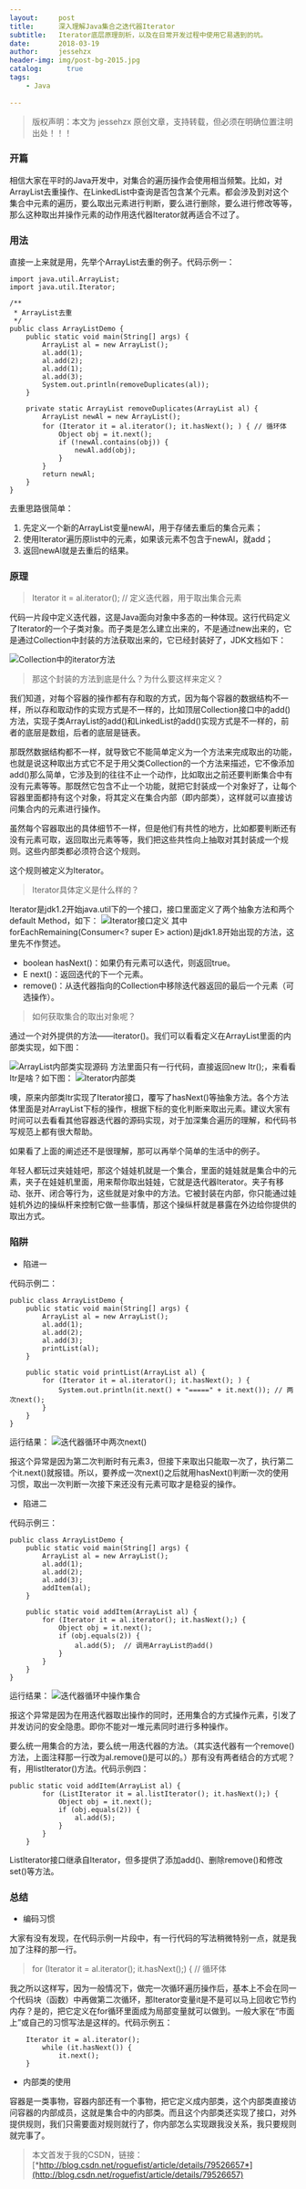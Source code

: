 ```yaml
---
layout:     post
title:      深入理解Java集合之迭代器Iterator 
subtitle:   Iterator底层原理剖析，以及在日常开发过程中使用它易遇到的坑。
date:       2018-03-19             
author:     jessehzx                
header-img: img/post-bg-2015.jpg
catalog: 	  true
tags:
    - Java
        
---
```


>版权声明：本文为 jessehzx 原创文章，支持转载，但必须在明确位置注明出处！！！


### 开篇

相信大家在平时的Java开发中，对集合的遍历操作会使用相当频繁。比如，对ArrayList去重操作、在LinkedList中查询是否包含某个元素。都会涉及到对这个集合中元素的遍历，要么取出元素进行判断，要么进行删除，要么进行修改等等，那么这种取出并操作元素的动作用迭代器Iterator就再适合不过了。

### 用法
直接一上来就是用，先举个ArrayList去重的例子。代码示例一：

```
import java.util.ArrayList;
import java.util.Iterator;

/**
 * ArrayList去重
 */
public class ArrayListDemo {
    public static void main(String[] args) {
        ArrayList al = new ArrayList();
        al.add(1);
        al.add(2);
        al.add(1);
        al.add(3);
        System.out.println(removeDuplicates(al));
    }

    private static ArrayList removeDuplicates(ArrayList al) {
        ArrayList newAl = new ArrayList();
        for (Iterator it = al.iterator(); it.hasNext(); ) { // 循环体
            Object obj = it.next();
            if (!newAl.contains(obj)) {
                newAl.add(obj);
            }
        }
        return newAl;
    }
}
```
去重思路很简单：
1. 先定义一个新的ArrayList变量newAl，用于存储去重后的集合元素；
2. 使用Iterator遍历原list中的元素，如果该元素不包含于newAl，就add；
3. 返回newAl就是去重后的结果。
### 原理


> Iterator it = al.iterator();  // 定义迭代器，用于取出集合元素

代码一片段中定义迭代器，这是Java面向对象中多态的一种体现。这行代码定义了Iterator的一个子类对象。而子类是怎么建立出来的，不是通过new出来的，它是通过Collection中封装的方法获取出来的，它已经封装好了，JDK文档如下：

![Collection中的iterator方法](http://img.blog.csdn.net/20180312071853964?watermark/2/text/aHR0cDovL2Jsb2cuY3Nkbi5uZXQvUm9ndWVGaXN0/font/5a6L5L2T/fontsize/400/fill/I0JBQkFCMA==/dissolve/70)

> 那这个封装的方法到底是什么？为什么要这样来定义？

我们知道，对每个容器的操作都有存和取的方式，因为每个容器的数据结构不一样，所以存和取动作的实现方式是不一样的，比如顶层Collection接口中的add()方法，实现子类ArrayList的add()和LinkedList的add()实现方式是不一样的，前者的底层是数组，后者的底层是链表。

那既然数据结构都不一样，就导致它不能简单定义为一个方法来完成取出的功能，也就是说这种取出方式它不足于用父类Collection的一个方法来描述，它不像添加add()那么简单，它涉及到的往往不止一个动作，比如取出之前还要判断集合中有没有元素等等。那既然它包含不止一个功能，就把它封装成一个对象好了，让每个容器里面都持有这个对象，将其定义在集合内部（即内部类），这样就可以直接访问集合内的元素进行操作。

虽然每个容器取出的具体细节不一样，但是他们有共性的地方，比如都要判断还有没有元素可取，返回取出元素等等，我们把这些共性向上抽取对其封装成一个规则。这些内部类都必须符合这个规则。

这个规则被定义为Iterator。

> Iterator具体定义是什么样的？

Iterator是jdk1.2开始java.util下的一个接口，接口里面定义了两个抽象方法和两个default Method，如下：
![Iterator接口定义](http://img.blog.csdn.net/20180311220303135?watermark/2/text/aHR0cDovL2Jsb2cuY3Nkbi5uZXQvUm9ndWVGaXN0/font/5a6L5L2T/fontsize/400/fill/I0JBQkFCMA==/dissolve/70)
其中forEachRemaining(Consumer<? super E> action)是jdk1.8开始出现的方法，这里先不作赘述。

- boolean hasNext()：如果仍有元素可以迭代，则返回true。
- E next()：返回迭代的下一个元素。
- remove()：从迭代器指向的Collection中移除迭代器返回的最后一个元素（可选操作）。

> 如何获取集合的取出对象呢？

通过一个对外提供的方法——iterator()。我们可以看看定义在ArrayList里面的内部类实现，如下图：

![ArrayList内部类实现源码](http://img.blog.csdn.net/20180312104313917?watermark/2/text/aHR0cDovL2Jsb2cuY3Nkbi5uZXQvUm9ndWVGaXN0/font/5a6L5L2T/fontsize/400/fill/I0JBQkFCMA==/dissolve/70)
方法里面只有一行代码，直接返回new Itr();，来看看Itr是啥？如下图：
![Iterator内部类](http://img.blog.csdn.net/20180312105056541?watermark/2/text/aHR0cDovL2Jsb2cuY3Nkbi5uZXQvUm9ndWVGaXN0/font/5a6L5L2T/fontsize/400/fill/I0JBQkFCMA==/dissolve/70)

噢，原来内部类Itr实现了Iterator接口，覆写了hasNext()等抽象方法。各个方法体里面是对ArrayList下标的操作，根据下标的变化判断来取出元素。建议大家有时间可以去看看其他容器迭代器的源码实现，对于加深集合遍历的理解，和代码书写规范上都有很大帮助。


如果看了上面的阐述还不是很理解，那可以再举个简单的生活中的例子。

年轻人都玩过夹娃娃吧，那这个娃娃机就是一个集合，里面的娃娃就是集合中的元素，夹子在娃娃机里面，用来帮你取出娃娃，它就是迭代器Iterator。夹子有移动、张开、闭合等行为，这些就是对象中的方法。它被封装在内部，你只能通过娃娃机外边的操纵杆来控制它做一些事情，那这个操纵杆就是暴露在外边给你提供的取出方式。

### 陷阱

- 陷进一

代码示例二：

```
public class ArrayListDemo {
    public static void main(String[] args) {
        ArrayList al = new ArrayList();
        al.add(1);
        al.add(2);
        al.add(3);
        printList(al);
    }

    public static void printList(ArrayList al) {
        for (Iterator it = al.iterator(); it.hasNext(); ) {
            System.out.println(it.next() + "=====" + it.next()); // 两次next();
        }
    }
}
```

运行结果：
![迭代器循环中两次next()](http://img.blog.csdn.net/20180312124738882?watermark/2/text/aHR0cDovL2Jsb2cuY3Nkbi5uZXQvUm9ndWVGaXN0/font/5a6L5L2T/fontsize/400/fill/I0JBQkFCMA==/dissolve/70)

报这个异常是因为第二次判断时有元素3，但接下来取出只能取一次了，执行第二个it.next()就报错。所以，要养成一次next()之后就用hasNext()判断一次的使用习惯，取出一次判断一次接下来还没有元素可取才是稳妥的操作。

- 陷进二

代码示例三：

```
public class ArrayListDemo {
    public static void main(String[] args) {
        ArrayList al = new ArrayList();
        al.add(1);
        al.add(2);
        al.add(3);
        addItem(al);
    }

    public static void addItem(ArrayList al) {
        for (Iterator it = al.iterator(); it.hasNext();) {
            Object obj = it.next();
            if (obj.equals(2)) {
                al.add(5);  // 调用ArrayList的add()
            }
        }
    }
}
```

运行结果：
![迭代器循环中操作集合](http://img.blog.csdn.net/20180312125713910?watermark/2/text/aHR0cDovL2Jsb2cuY3Nkbi5uZXQvUm9ndWVGaXN0/font/5a6L5L2T/fontsize/400/fill/I0JBQkFCMA==/dissolve/70)

报这个异常是因为在用迭代器取出操作的同时，还用集合的方式操作元素，引发了并发访问的安全隐患。即你不能对一堆元素同时进行多种操作。

要么统一用集合的方法，要么统一用迭代器的方法。（其实迭代器有一个remove()方法，上面注释那一行改为al.remove()是可以的。）那有没有两者结合的方式呢？有，用listIterator()方法。代码示例四：

```
public static void addItem(ArrayList al) {
        for (ListIterator it = al.listIterator(); it.hasNext();) {
            Object obj = it.next();
            if (obj.equals(2)) {
                al.add(5);
            }
        }
    }
```
ListIterator接口继承自Iterator，但多提供了添加add()、删除remove()和修改set()等方法。

### 总结
- 编码习惯

大家有没有发现，在代码示例一片段中，有一行代码的写法稍微特别一点，就是我加了注释的那一行。
> for (Iterator it = al.iterator(); it.hasNext();) { // 循环体

我之所以这样写，因为一般情况下，做完一次循环遍历操作后，基本上不会在同一个代码块（函数）中再做第二次循环，那Iterator变量it是不是可以马上回收它节约内存？是的，把它定义在for循环里面成为局部变量就可以做到。一般大家在“市面上”或自己的习惯写法是这样的。代码示例五：
    
```
    Iterator it = al.iterator();
        while (it.hasNext()) {
            it.next();
    }
```

- 内部类的使用

容器是一类事物，容器内部还有一个事物，把它定义成内部类，这个内部类直接访问容器的内部成员，这就是集合中的内部类。而且这个内部类还实现了接口，对外提供规则，我们只需要面对规则就行了，你内部怎么实现跟我没关系，我只要规则就完事了。

> 本文首发于我的CSDN，链接：[*http://blog.csdn.net/roguefist/article/details/79526657*](http://blog.csdn.net/roguefist/article/details/79526657)